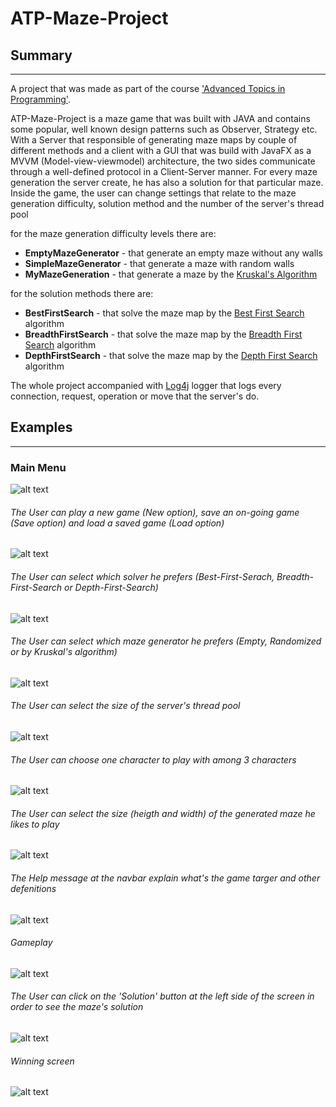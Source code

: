 # ATP-Maze-Project


## Summary
---

A project that was made as part of the course ['Advanced Topics in Programming'](https://moodle2.bgu.ac.il/moodle/pluginfile.php/1750980/mod_resource/content/5/syllabus2019.pdf).

ATP-Maze-Project is a maze game that was built with JAVA and contains some popular, well known design patterns such as Observer, Strategy etc.
With a Server that responsible of generating maze maps by couple of different methods and a client with a GUI that was build with JavaFX as a MVVM (Model-view-viewmodel) architecture, the two sides communicate through a well-defined protocol in a Client-Server manner.
For every maze generation the server create, he has also a solution for that particular maze.
Inside the game, the user can change settings that relate to the maze generation difficulty, solution method and the number of the server's thread pool

for the maze generation difficulty levels there are:


* **EmptyMazeGenerator** - that generate an empty maze without any walls
* **SimpleMazeGenerator** -  that generate a maze with random walls
* **MyMazeGeneration** - that generate a maze by the [Kruskal's Algorithm](https://en.wikipedia.org/wiki/Maze_generation_algorithm)

for the solution methods there are:


* **BestFirstSearch** - that solve the maze map by the [Best First Search](https://en.wikipedia.org/wiki/Best-first_search) algorithm
* **BreadthFirstSearch** - that solve the maze map by the [Breadth First Search](https://en.wikipedia.org/wiki/Breadth-first_search) algorithm
* **DepthFirstSearch** - that solve the maze map by the [Depth First Search](https://en.wikipedia.org/wiki/Depth-first_search) algorithm

The whole project accompanied with [Log4j](https://logging.apache.org/log4j/2.x/) logger that logs every connection, request, operation or move that the server's do. 

## Examples
---

### Main Menu
![alt text](https://res.cloudinary.com/dxeniml9z/image/upload/v1602884314/samples/menu_empty_aajrap.png "Main Menu")

###### The User can play a new game (New option), save an on-going game (Save option) and load a saved game (Load option)

![alt text](https://res.cloudinary.com/dxeniml9z/image/upload/v1602885261/samples/menu_file_yrmwnp.png "Main Menu File")

###### The User can select which solver he prefers (Best-First-Serach, Breadth-First-Search or Depth-First-Search)

![alt text](https://res.cloudinary.com/dxeniml9z/image/upload/v1602885180/samples/menu_opt_solver_rq2ba7.png "Main Menu Option Solver")

###### The User can select which maze generator he prefers (Empty, Randomized or by Kruskal's algorithm)

![alt text](https://res.cloudinary.com/dxeniml9z/image/upload/v1602885181/samples/menu_opt_gen_trgx6p.png "Main Menu Option Generator")

###### The User can select the size of the server's thread pool

![alt text](https://res.cloudinary.com/dxeniml9z/image/upload/v1602885179/samples/menu_opt_pool_hqpl1n.png "Main Menu Option Pool")

###### The User can choose one character to play with among 3 characters 

![alt text](https://res.cloudinary.com/dxeniml9z/image/upload/v1602885180/samples/menu_choose_yqfwlm.png "Main Menu Choose")

###### The User can select the size (heigth and width) of the generated maze he likes to play

![alt text](https://res.cloudinary.com/dxeniml9z/image/upload/v1602885181/samples/choose_size_och50h.png "Menu Maze Size")

###### The Help message at the navbar explain what's the game targer and other defenitions 

![alt text](https://res.cloudinary.com/dxeniml9z/image/upload/v1602885163/samples/help_section_agsck0.png "Help Section")

###### Gameplay

![alt text](https://res.cloudinary.com/dxeniml9z/image/upload/v1602885185/samples/gameplay_1_hsonc9.png "Gameplay 1")

###### The User can click on the 'Solution' button at the left side of the screen in order to see the maze's solution

![alt text](https://res.cloudinary.com/dxeniml9z/image/upload/v1602885168/samples/solution_1_gj0imw.png "Solution 1")

###### Winning screen

![alt text](https://res.cloudinary.com/dxeniml9z/image/upload/v1602885176/samples/winner_fvpplc.png "Winner 1")
